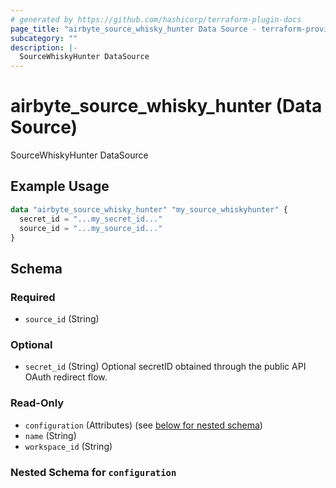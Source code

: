 ```yaml
---
# generated by https://github.com/hashicorp/terraform-plugin-docs
page_title: "airbyte_source_whisky_hunter Data Source - terraform-provider-airbyte"
subcategory: ""
description: |-
  SourceWhiskyHunter DataSource
---
```


# airbyte_source_whisky_hunter (Data Source)

SourceWhiskyHunter DataSource

## Example Usage

```terraform
data "airbyte_source_whisky_hunter" "my_source_whiskyhunter" {
  secret_id = "...my_secret_id..."
  source_id = "...my_source_id..."
}
```

<!-- schema generated by tfplugindocs -->
## Schema

### Required

- `source_id` (String)

### Optional

- `secret_id` (String) Optional secretID obtained through the public API OAuth redirect flow.

### Read-Only

- `configuration` (Attributes) (see [below for nested schema](#nestedatt--configuration))
- `name` (String)
- `workspace_id` (String)

<a id="nestedatt--configuration"></a>
### Nested Schema for `configuration`


